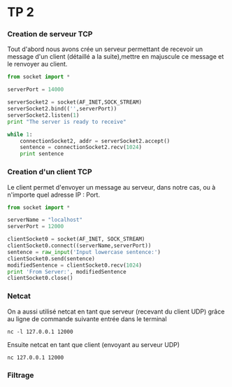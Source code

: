 # TP 2

### Creation de serveur TCP
Tout d'abord nous avons crée un serveur permettant de recevoir un message d'un client (détaillé a la suite),mettre en majuscule ce message et le renvoyer au client.
```Python
from socket import *

serverPort = 14000

serverSocket2 = socket(AF_INET,SOCK_STREAM)
serverSocket2.bind(('',serverPort))
serverSocket2.listen(1)
print "The server is ready to receive"

while 1:
	connectionSocket2, addr = serverSocket2.accept()
	sentence = connectionSocket2.recv(1024)
	print sentence
  ```
  
### Creation d'un client TCP

Le client permet d'envoyer un message au serveur, dans notre cas, ou à n'importe quel adresse IP : Port.
```Python
from socket import *

serverName = "localhost"
serverPort = 12000

clientSocket0 = socket(AF_INET, SOCK_STREAM)
clientSocket0.connect((serverName,serverPort))
sentence = raw_input('Input lowercase sentence:')
clientSocket0.send(sentence)
modifiedSentence = clientSocket0.recv(1024)
print 'From Server:', modifiedSentence
clientSocket0.close()
```

### Netcat

On  a aussi utilisé netcat en tant que serveur (recevant du client UDP) grâce au ligne de commande suivante entrée dans le terminal
```
nc -l 127.0.0.1 12000
```
Ensuite netcat en tant que client (envoyant au serveur UDP)
```
nc 127.0.0.1 12000
```

### Filtrage 

